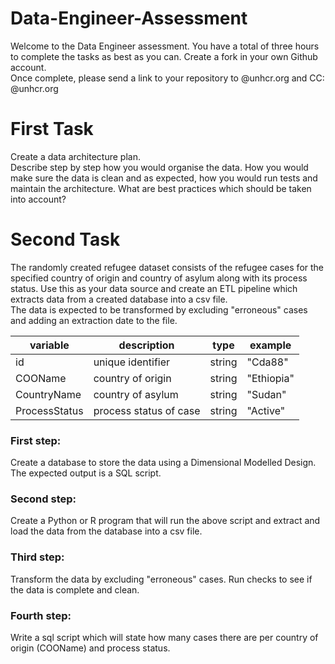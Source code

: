 # Data-Engineer-Assessment
Welcome to the Data Engineer assessment. You have a total of three hours to complete the tasks as best as you can. 
Create a fork in your own Github account. <br />
Once complete, please send a link to your repository to @unhcr.org and CC: @unhcr.org <br />

# First Task

Create a data architecture plan.  <br />
Describe step by step how you would organise the data. How you would make sure the data is clean and as expected, how you would run tests and maintain the architecture. 
What are best practices which should be taken into account?

# Second Task

The randomly created refugee dataset consists of the refugee cases for the specified country of origin and country of asylum along with its process status. 
Use this as your data source and create an ETL pipeline which extracts data from a created database into a csv file.  <br />
The data is expected to be transformed by excluding "erroneous" cases and adding an extraction date to the file. 

| variable | description | type | example |
| --- | --- |--- |--- |
| id       | unique identifier | string | "Cda88" |
| COOName       | country of origin | string | "Ethiopia" |
| CountryName       | country of asylum | string | "Sudan" |
| ProcessStatus       | process status of case | string | "Active" |


### First step: 
Create a database to store the data using a Dimensional Modelled Design. <br />
The expected output is a SQL script. 
            
### Second step: 
Create a Python or R program that will run the above script and extract and load the data from the database into a csv file. 

### Third step: 
Transform the data by excluding "erroneous" cases. Run checks to see if the data is complete and clean. 

### Fourth step: 
Write a sql script which will state how many cases there are per country of origin (COOName) and process status. 


